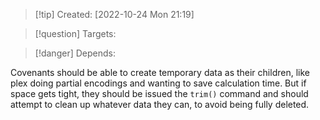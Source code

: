>[!tip] Created: [2022-10-24 Mon 21:19]

>[!question] Targets: 

>[!danger] Depends: 

Covenants should be able to create temporary data as their children, like plex doing partial encodings and wanting to save calculation time.  But if space gets tight, they should be issued the `trim()` command and should attempt to clean up whatever data they can, to avoid being fully deleted.